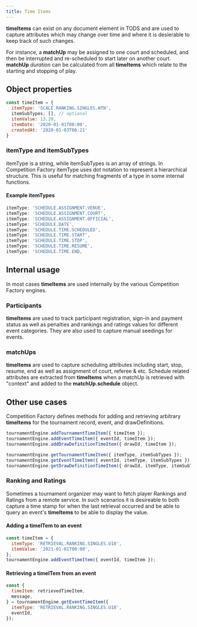 ```yaml
---
title: Time Items
---
```


**timeItems** can exist on any document element in TODS and are used to capture attributes which may change over time and where it is desierable to keep track of such changes.

For instance, a **matchUp** may be assigned to one court and scheduled, and then be interrupted and re-scheduled to start later on another court. **matchUp** _duration_ can be calculated from all **timeItems** which relate to the starting and stopping of play.

## Object properties

```js
const timeItem = {
  itemType: 'SCALE.RANKING.SINGLES.WTN',
  itemSubTypes; [], // optional
  itemValue: 13.20,
  itemDate: '2020-01-01T00:00',
  createdAt: '2020-01-03T06:21'
}
```

### itemType and itemSubTypes

itemType is a string, while itemSubTypes is an array of strings. In Competition Factory itemType uses dot notation to represent a hierarchical structure. This is useful for matching fragments of a type in some internal functions.

#### Example itemTypes

```js
itemType: 'SCHEDULE.ASSIGNMENT.VENUE',
itemType: 'SCHEDULE.ASSIGNMENT.COURT',
itemType: 'SCHEDULE.ASSIGNMENT.OFFICIAL',
itemType: 'SCHEDULE.DATE',
itemType: 'SCHEDULE.TIME.SCHEDULED',
itemType: 'SCHEDULE.TIME.START',
itemType: 'SCHEDULE.TIME.STOP',
itemType: 'SCHEDULE.TIME.RESUME',
itemType: 'SCHEDULE.TIME.END,
```

## Internal usage

In most cases **timeItems** are used internally by the various Competition Factory engines.

### Participants

**timeItems** are used to track participant registration, sign-in and payment status as well as penalties and rankings and ratings values for different event categories. They are also used to capture manual seedings for events.

### matchUps

**timeItems** are used to capture scheduling attributes including start, stop, resume, end as well as assignment of court, referee & etc. Schedule related attributes are extracted from **timeItems** when a matchUp is retrieved with "context" and added to the **matchUp.schedule** object.

## Other use cases

Competition Factory defines methods for adding and retrieving arbitrary **timeItems** for the tournament record, event, and drawDefinitions.

```js
tournamentEngine.addTournamentTimeItem({ timeItem });
tournamentEngine.addEventTimeItem({ eventId, timeItem });
tournamentEngine.addDrawDefinitionTimeItem({ drawId, timeItem });

tournamentEngine.getTournamentTimeItem({ itemType, itemSubTypes });
tournamentEngine.getEventTimeItem({ eventId, itemType, itemSubTypes });
tournamentEngine.getDrawDefinitionTimeItem({ drawId, itemType, itemSubTypes });
```

### Ranking and Ratings

Sometimes a tournament organizer may want to fetch player Rankings and Ratings from a remote service. In such scenarios it is desireable to both capture a time stamp for when the last retrieval occurred and be able to query an event's **timeItems** to be able to display the value.

#### Adding a timeITem to an event

```js
const timeItem = {
  itemType: 'RETRIEVAL.RANKING.SINGLES.U18',
  itemValue: '2021-01-01T00:00',
};
tournamentEngine.addEventTimeItem({ eventId, timeItem });
```

#### Retrieving a timeITem from an event

```js
const {
  timeItem: retrievedTimeItem,
  message,
} = tournamentEngine.getEventTimeItem({
  itemType: 'RETRIEVAL.RANKING.SINGLES.U18',
  eventId,
});
```
